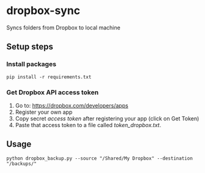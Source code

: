 # dropbox-sync
Syncs folders from Dropbox to local machine

## Setup steps

### Install packages
```
pip install -r requirements.txt
```

### Get Dropbox API access token 

1. Go to: https://dropbox.com/developers/apps
2. Register your own app
3. Copy secret *access token* after registering your app (click on Get Token)
4. Paste that access token to a file called *token_dropbox.txt*. 

## Usage

```
python dropbox_backup.py --source "/Shared/My Dropbox" --destination "/backups/"
```


